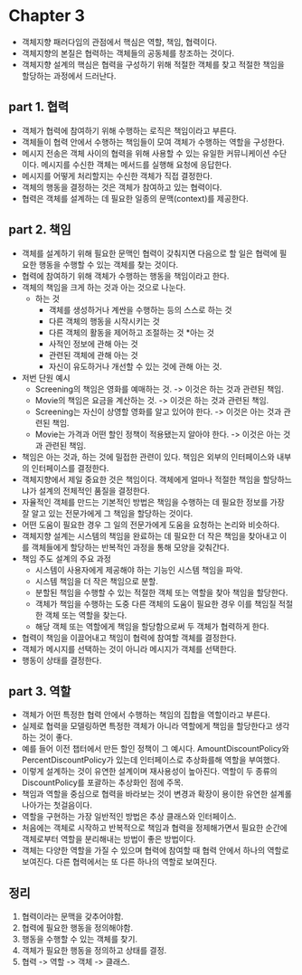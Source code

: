 # Chapter 3
* 객체지향 패러다임의 관점에서 핵심은 역할, 책임, 협력이다.
* 객체지향의 본질은 협력하는 객체들의 공동체를 창조하는 것이다.
* 객체지향 설계의 핵심은 협력을 구성하기 위해 적절한 객체를 찾고 적절한 책임을 할당하는 과정에서 드러난다.

## part 1. 협력
* 객체가 협력에 참여하기 위해 수행하는 로직은 책임이라고 부른다.
* 객체들이 협력 안에서 수행하는 책임들이 모여 객체가 수행하는 역할을 구성한다.
* 메시지 전송은 객체 사이의 협력을 위해 사용할 수 있는 유일한 커뮤니케이션 수단이다. 메시지를 수신한 객체는 메서드를 실행해 요청에 응답한다.
* 메시지를 어떻게 처리할지는 수신한 객체가 직접 결정한다.
* 객체의 행동을 결정하는 것은 객체가 참여하고 있는 협력이다.
* 협력은 객체를 설계하는 데 필요한 일종의 문맥(context)를 제공한다.

## part 2. 책임
* 객체를 설계하기 위해 필요한 문맥인 협력이 갖춰지면 다음으로 할 일은 협력에 필요한 행동을 수행할 수 있는 객체를 찾는 것이다.
* 협력에 참여하기 위해 객체가 수행하는 행동을 책임이라고 한다.
* 객체의 책임을 크게 하는 것과 아는 것으로 나눈다.
  * 하는 것
    * 객체를 생성하거나 계싼을 수행하는 등의 스스로 하는 것
    * 다른 객체의 행동을 시작시키는 것
    * 다른 객체의 활동을 제어하고 조절하는 것
  *아는 것
    * 사적인 정보에 관해 아는 것
    * 관련된 객체에 관해 아는 것
    * 자신이 유도하거나 개선할 수 있는 것에 관해 아는 것.
* 저번 단원 예시
  * Screening의 책임은 영화를 예매하는 것. -> 이것은 하는 것과 관련된 책임.
  * Movie의 책임은 요금을 계산하는 것. -> 이것은 하는 것과 관련된 책임.
  * Screening는 자신이 상영할 영화를 알고 있어야 한다. -> 이것은 아는 것과 관련된 책임.
  * Movie는 가격과 어떤 할인 정책이 적용됐는지 알아야 한다. -> 이것은 아는 것과 관련된 책임.
* 책임은 아는 것과, 하는 것에 밀접한 관련이 있다. 책임은 외부의 인터페이스와 내부의 인터페이스를 결정한다.
* 객체지향에서 제일 중요한 것은 책임이다. 객체에게 얼마나 적절한 책임을 할당하느냐가 설계의 전체적인 품질을 결정한다.
* 자율적인 객체를 만드는 기본적인 방법은 책임을 수행하는 데 필요한 정보를 가장 잘 알고 있는 전문가에게 그 책임을 할당하는 것이다.
* 어떤 도움이 필요한 경우 그 일의 전문가에게 도움을 요청하는 논리와 비슷하다.
* 객체지향 설계는 시스템의 책임을 완료하는 데 필요한 더 작은 책임을 찾아내고 이를 객체들에게 할당하는 반복적인 과정을 통해 모양을 갖춰간다.
* 책임 주도 설계의 주요 과정
  * 시스템이 사용자에게 제공해야 하는 기능인 시스템 책임을 파악.
  * 시스템 책임을 더 작은 책임으로 분할.
  * 분할된 책임을 수행할 수 있는 적절한 객체 또는 역할을 찾아 책임을 할당한다.
  * 객체가 책임을 수행하는 도중 다른 객체의 도움이 필요한 경우 이를 책임질 적절한 객체 또는 역할을 찾는다.
  * 해당 객체 또는 역할에게 책임을 할당함으로써 두 객체가 협력하게 한다.
* 협력이 책임을 이끌어내고 책임이 협력에 참여할 객체를 결정한다.
* 객체가 메시지를 선택하는 것이 아니라 메시지가 객체를 선택한다.
* 행동이 상태를 결정한다.

## part 3. 역할
* 객체가 어떤 특정한 협력 안에서 수행하는 책임의 집합을 역할이라고 부른다.
* 실제로 협력을 모델링하면 특정한 객체가 아니라 역할에게 책임을 할당한다고 생각하는 것이 좋다.
* 예를 들어 이전 챕터에서 만든 할인 정책이 그 예시다. AmountDiscountPolicy와 PercentDiscountPolicy가 있는데 인터페이스로 추상화를해 역할을 부여했다.
* 이렇게 설계하는 것이 유연한 설계이며 재사용성이 높아진다. 역할이 두 종류의 DiscountPolicy를 포괄하는 추상화인 점에 주목.
* 책임과 역할을 중심으로 협력을 바라보는 것이 변경과 확장이 용이한 유연한 설계롤 나아가는 첫걸음이다.
* 역할을 구현하는 가장 일반적인 방법은 추상 클래스와 인터페이스.
* 처음에는 객체로 시작하고 반복적으로 책임과 협력을 정제해가면서 필요한 순간에 객체로부터 역할을 분리해내는 방법이 좋은 방법이다.
* 객체는 다양한 역할을 가질 수 있으며 협력에 참여할 때 협력 안에서 하나의 역할로 보여진다. 다른 협력에서는 또 다른 하나의 역할로 보여진다.

## 정리
1. 협력이라는 문맥을 갖추어야함.
2. 협력에 필요한 행동을 정의해야함.
3. 행동을 수행할 수 있는 객체를 찾기.
4. 객체가 필요한 행동을 정의하고 상태를 결정.
5. 협력 -> 역할 -> 객체 -> 클래스.